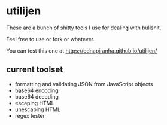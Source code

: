 # utilijen

These are a bunch of shitty tools I use for dealing with bullshit.

Feel free to use or fork or whatever.

You can test this one at https://ednapiranha.github.io/utilijen/

## current toolset

* formatting and validating JSON from JavaScript objects
* base64 encoding
* base64 decoding
* escaping HTML
* unescaping HTML
* regex tester